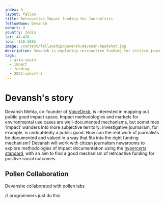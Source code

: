 ```yaml
---
index: 4
layout: fellow
title: Retroactive Impact funding for Journalists
fellowName: Devansh
cohort: 3
country: India
lat: 44.428
lon: -110.5885
image: /content/fellowship/Devansh/devansh-headshot.jpg
description: Devansh is exploring retroactive funding for citizen journalists using the hypercerts standard.
tags:
  - asia-south
  - impact
  - funding
  - 2023-cohort-3
---
```


# Devansh's story

Devansh Mehta, co-founder of [VoiceDeck](https://voicedeck.org/), is interested in mapping out public good impact space. Impact methodologies and markets for environmental use cases are well-documented mechanisms, but sometimes ‘impact’ wanders into more subjective territory: Investigative journalism, for example, is undoubtedly a public good. How can the real work of journalists be documented and valued in a way that fits into the right funding mechanism? Devansh will work with citizen journalism newsrooms to explore methodologies of impact documentation using the [hypercerts standard,](https://hypercerts.org/) with an aim to find a good mechanism of retroactive funding for positive social outcomes.

## Pollen Collaboration

Devanshe collaborated with pollen labs

// programmers just do this
